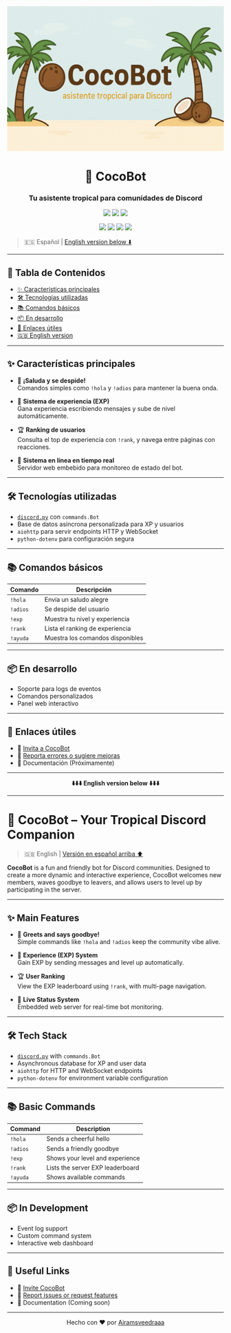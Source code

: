 <p align="center">
  <img src="./assets/BannerBot.png" alt="CocoBot Banner" />
</p>

<h1 align="center">🥥 CocoBot</h1>
<h3 align="center">Tu asistente tropical para comunidades de Discord</h3>

<p align="center">
  <img src="https://img.shields.io/badge/Made%20with-Python-3776AB?style=for-the-badge&logo=python&logoColor=white"/>
  <img src="https://img.shields.io/badge/discord.py-2.3-blue?style=for-the-badge&logo=discord&logoColor=white"/>
  <img src="https://img.shields.io/badge/WebSocket-3D9BCD?style=for-the-badge&logo=websocket&logoColor=white"/>
</p>
<p align="center">
  <img src="https://img.shields.io/badge/HTML-5E5E5E?style=for-the-badge&logo=html5&logoColor=E34F26"/>
  <img src="https://img.shields.io/badge/CSS-1572B6?style=for-the-badge&logo=css3&logoColor=white"/>
  <img src="https://img.shields.io/badge/JavaScript-F7DF1E?style=for-the-badge&logo=javascript&logoColor=black"/>
  <img src="https://img.shields.io/badge/Bootstrap-563D7C?style=for-the-badge&logo=bootstrap&logoColor=white"/>
</p>

> 🇪🇸 Español | [English version below ⬇️](#-cocobot---your-tropical-discord-companion)

---

## 📌 Tabla de Contenidos

- [✨ Características principales](#-características-principales)
- [🛠️ Tecnologías utilizadas](#-tecnologías-utilizadas)
- [📚 Comandos básicos](#-comandos-básicos)
- [📦 En desarrollo](#-en-desarrollo)
- [🔗 Enlaces útiles](#-enlaces-útiles)
- [🇬🇧 English version](#-cocobot---your-tropical-discord-companion)

---

## ✨ Características principales

- 👋 **¡Saluda y se despide!**  
  Comandos simples como `!hola` y `!adios` para mantener la buena onda.

- 🧠 **Sistema de experiencia (EXP)**  
  Gana experiencia escribiendo mensajes y sube de nivel automáticamente.

- 🏆 **Ranking de usuarios**  
  Consulta el top de experiencia con `!rank`, y navega entre páginas con reacciones.

- 📡 **Sistema en línea en tiempo real**  
  Servidor web embebido para monitoreo de estado del bot.

---

## 🛠️ Tecnologías utilizadas

- [`discord.py`](https://discordpy.readthedocs.io/en/stable/) con `commands.Bot`
- Base de datos asíncrona personalizada para XP y usuarios
- `aiohttp` para servir endpoints HTTP y WebSocket
- `python-dotenv` para configuración segura

---

## 📚 Comandos básicos

| Comando     | Descripción                         |
|-------------|-------------------------------------|
| `!hola`     | Envía un saludo alegre              |
| `!adios`    | Se despide del usuario              |
| `!exp`      | Muestra tu nivel y experiencia      |
| `!rank`     | Lista el ranking de experiencia     |
| `!ayuda`    | Muestra los comandos disponibles    |

---

## 📦 En desarrollo

- Soporte para logs de eventos
- Comandos personalizados
- Panel web interactivo

---

## 🔗 Enlaces útiles

- 🤖 [Invita a CocoBot](https://discord.com/oauth2/authorize?client_id=1377177896052981810&permissions=8&scope=bot%20applications.commands)
- 🐛 [Reporta errores o sugiere mejoras](https://github.com/Airamsveedraaa/DiscordBot/issues)
- 📄 Documentación (Próximamente)

---

<div align="center"><strong>⬇️⬇️⬇️ English version below ⬇️⬇️⬇️</strong></div>

---

# 🥥 CocoBot – Your Tropical Discord Companion
> 🇬🇧 English | [Versión en español arriba ⬆️](#-cocobot--tu-asistente-tropical-para-comunidades-de-discord)

**CocoBot** is a fun and friendly bot for Discord communities. Designed to create a more dynamic and interactive experience, CocoBot welcomes new members, waves goodbye to leavers, and allows users to level up by participating in the server.

---

## ✨ Main Features

- 👋 **Greets and says goodbye!**  
  Simple commands like `!hola` and `!adios` keep the community vibe alive.

- 🧠 **Experience (EXP) System**  
  Gain EXP by sending messages and level up automatically.

- 🏆 **User Ranking**  
  View the EXP leaderboard using `!rank`, with multi-page navigation.

- 📡 **Live Status System**  
  Embedded web server for real-time bot monitoring.

---

## 🛠️ Tech Stack

- [`discord.py`](https://discordpy.readthedocs.io/en/stable/) with `commands.Bot`
- Asynchronous database for XP and user data
- `aiohttp` for HTTP and WebSocket endpoints
- `python-dotenv` for environment variable configuration

---

## 📚 Basic Commands

| Command     | Description                           |
|-------------|---------------------------------------|
| `!hola`     | Sends a cheerful hello                |
| `!adios`    | Sends a friendly goodbye              |
| `!exp`      | Shows your level and experience       |
| `!rank`     | Lists the server EXP leaderboard      |
| `!ayuda`    | Shows available commands              |

---

## 📦 In Development

- Event log support
- Custom command system
- Interactive web dashboard

---

## 🔗 Useful Links

- 🤖 [Invite CocoBot](https://discord.com/oauth2/authorize?client_id=1377177896052981810&permissions=8&scope=bot%20applications.commands)
- 🐛 [Report issues or request features](https://github.com/Airamsveedraaa/DiscordBot/issues)
- 📄 Documentation (Coming soon)

---

<p align="center">
  Hecho con ❤️ por <a href="https://github.com/Airamsveedraaa">Airamsveedraaa</a>
</p>
